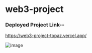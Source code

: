 # web3-project
### Deployed Project Link--
https://web3-project-topaz.vercel.app/

![image](https://user-images.githubusercontent.com/70187887/185850105-0660ce0d-d0cb-481a-86ac-c933e2e0beb4.png)
